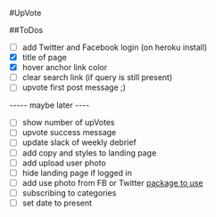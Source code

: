 #UpVote

##ToDos
- [ ] add Twitter and Facebook login (on heroku install)
- [x] title of page
- [x] hover anchor link color
- [ ] clear search link (if query is still present)
- [ ] upvote first post message ;)

----- maybe later ----

- [ ] show number of upVotes
- [ ] upvote success message
- [ ] update slack of weekly debrief
- [ ] add copy and styles to landing page
- [ ] add upload user photo
- [ ] hide landing page if logged in
- [ ] add use photo from FB or Twitter [package to use](https://github.com/meteor-utilities/avatar/)
- [ ] subscribing to categories
- [ ] set date to present
